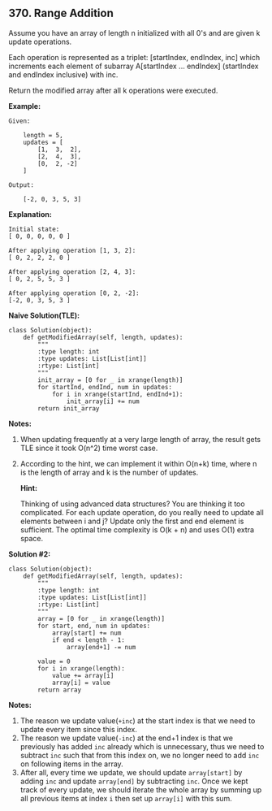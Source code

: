 ## 370. Range Addition

Assume you have an array of length n initialized with all 0's and are given k update operations.

Each operation is represented as a triplet: [startIndex, endIndex, inc] which increments each element of subarray A[startIndex ... endIndex] (startIndex and endIndex inclusive) with inc.

Return the modified array after all k operations were executed.

**Example:**

    Given:
    
        length = 5,
        updates = [
            [1,  3,  2],
            [2,  4,  3],
            [0,  2, -2]
        ]
    
    Output:
    
        [-2, 0, 3, 5, 3]
**Explanation:**

    Initial state:
    [ 0, 0, 0, 0, 0 ]
    
    After applying operation [1, 3, 2]:
    [ 0, 2, 2, 2, 0 ]
    
    After applying operation [2, 4, 3]:
    [ 0, 2, 5, 5, 3 ]
    
    After applying operation [0, 2, -2]:
    [-2, 0, 3, 5, 3 ]
    
**Naive Solution(TLE):**

    class Solution(object):
        def getModifiedArray(self, length, updates):
            """
            :type length: int
            :type updates: List[List[int]]
            :rtype: List[int]
            """
            init_array = [0 for _ in xrange(length)]
            for startInd, endInd, num in updates:
                for i in xrange(startInd, endInd+1):
                    init_array[i] += num
            return init_array
            
**Notes:**

1. When updating frequently at a very large length of array, the result gets TLE since it took O(n^2) time worst case.
2. According to the hint, we can implement it within O(n+k) time, where n is the length of array and k is the number of updates.

    **Hint:**

    Thinking of using advanced data structures? You are thinking it too complicated.
    For each update operation, do you really need to update all elements between i and j?
    Update only the first and end element is sufficient.
    The optimal time complexity is O(k + n) and uses O(1) extra space. 
    
**Solution #2:**

    class Solution(object):
        def getModifiedArray(self, length, updates):
            """
            :type length: int
            :type updates: List[List[int]]
            :rtype: List[int]
            """
            array = [0 for _ in xrange(length)]
            for start, end, num in updates:
                array[start] += num
                if end < length - 1:
                    array[end+1] -= num
                    
            value = 0
            for i in xrange(length):
                value += array[i]
                array[i] = value
            return array
            
**Notes:**

1. The reason we update value(`+inc`) at the start index is that we need to update every item since this index.
2. The reason we update value(`-inc`) at the end+1 index is that we previously has added `inc` already which is unnecessary, thus we need to subtract `inc` such that from this index on, we no longer need to add `inc` on following items in the array.
3. After all, every time we update, we should update `array[start]` by adding `inc` and update `array[end]` by subtracting `inc`. Once we kept track of every update, we should iterate the whole array by summing up all previous items at index `i` then set up `array[i]` with this sum.


        